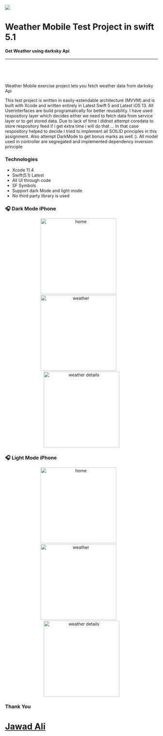 <img src="https://github.com/jwd-ali/TidalTestProject/blob/master/images/header/header.png">
<p><h1 align="left"> Weather Mobile Test Project in swift 5.1</h1></p>
<p><h4>Get Weather using darksky Api</h4></p>

___

</br>
</br></br>

Weather Mobile exercise project lets you fetch weather data from darksky Api

This test project is written in easily-extendable architecture (MVVM) and is built with Xcode and written entirely in Latest Swift 5 and Latest iOS 13. All Userinterfaces are build programatically for better reusability. I have used respository layer which decides either we need to fetch data from service layer or to get stored data. Due to lack of time i didnot attempt coredata to store respository feed if i get extra time i will do that ... In that case respository helped to decide.I tried to implement all SOILID principles in this assignment. Also attempt DarkMode to get bonus marks as well :). All model used in controller are segregated and implemented dependency inversion principle



### Technologies ###
* Xcode 11.4
* Swift(5.1) Latest
* All UI through code
* SF Symbols
* Support dark Mode and light mode
* No third party library is used

### 🎧  Dark Mode iPhone ###
<p align="center">
<img src="https://github.com/jwd-ali/WeatherExercise/blob/main/Images/Simulator%20Screen%20Shot%20-%20iPhone%2011%20Pro%20Max%20-%202020-10-26%20at%2001.44.57.png" width="250" title="home">&nbsp;&nbsp;&nbsp;&nbsp;&nbsp;<img src="https://github.com/jwd-ali/WeatherExercise/blob/main/Images/Simulator%20Screen%20Shot%20-%20iPhone%2011%20Pro%20Max%20-%202020-10-26%20at%2001.45.03.png" width="250" title="weather">&nbsp;&nbsp;&nbsp;&nbsp;&nbsp;<img src="https://github.com/jwd-ali/WeatherExercise/blob/main/Images/Simulator%20Screen%20Shot%20-%20iPhone%2011%20Pro%20Max%20-%202020-10-26%20at%2001.45.07.png" width="250" title="weather details"></p>

### 🎧  Light Mode iPhone ###
<p align="center">
<img src="https://github.com/jwd-ali/WeatherExercise/blob/main/Images/Simulator%20Screen%20Shot%20-%20iPhone%2011%20Pro%20Max%20-%202020-10-26%20at%2001.44.12.png" width="250" title="home">&nbsp;&nbsp;&nbsp;&nbsp;&nbsp;<img src="https://github.com/jwd-ali/WeatherExercise/blob/main/Images/Simulator%20Screen%20Shot%20-%20iPhone%2011%20Pro%20Max%20-%202020-10-26%20at%2001.44.22.png" width="250" title="weather">&nbsp;&nbsp;&nbsp;&nbsp;&nbsp;<img src="https://github.com/jwd-ali/WeatherExercise/blob/main/Images/Simulator%20Screen%20Shot%20-%20iPhone%2011%20Pro%20Max%20-%202020-10-26%20at%2001.44.27.png" width="250" title="weather details"></p>

### Thank You ###
# [Jawad Ali](https://github.com/jwd-ali/IOS-Portfolio)
